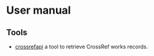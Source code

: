 
User manual
===========

Tools
-----

- [crossrefapi](crossrefapi.1.md) a tool to retrieve CrossRef works records.



